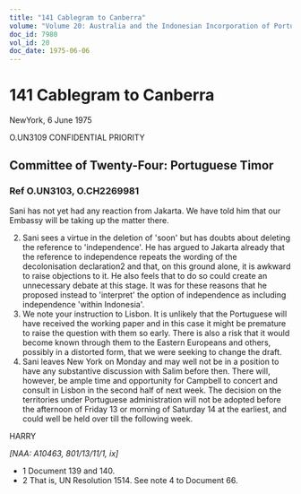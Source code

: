 ```yaml
---
title: "141 Cablegram to Canberra"
volume: "Volume 20: Australia and the Indonesian Incorporation of Portuguese Timor, 1974-1976"
doc_id: 7980
vol_id: 20
doc_date: 1975-06-06
---
```


# 141 Cablegram to Canberra

NewYork, 6 June 1975

O.UN3109 CONFIDENTIAL PRIORITY

## Committee of Twenty-Four: Portuguese Timor

### Ref O.UN3103, O.CH2269981

Sani has not yet had any reaction from Jakarta. We have told him that our Embassy will be taking up the matter there.

  2. Sani sees a virtue in the deletion of 'soon' but has doubts about deleting the reference to 'independence'. He has argued to Jakarta already that the reference to independence repeats the wording of the decolonisation declaration2 and that, on this ground alone, it is awkward to raise objections to it. He also feels that to do so could create an unnecessary debate at this stage. It was for these reasons that he proposed instead to 'interpret' the option of independence as including independence 'within Indonesia'.
  3. We note your instruction to Lisbon. It is unlikely that the Portuguese will have received the working paper and in this case it might be premature to raise the question with them so early. There is also a risk that it would become known through them to the Eastern Europeans and others, possibly in a distorted form, that we were seeking to change the draft.
  4. Sani leaves New York on Monday and may well not be in a position to have any substantive discussion with Salim before then. There will, however, be ample time and opportunity for Campbell to concert and consult in Lisbon in the second half of next week. The decision on the territories under Portuguese administration will not be adopted before the afternoon of Friday 13 or morning of Saturday 14 at the earliest, and could well be held over till the following week.



HARRY

_[NAA: A10463, 801/13/11/1, ix]_

  * 1 Document 139 and 140.
  * 2 That is, UN Resolution 1514. See note 4 to Document 66.


